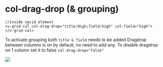 # col-drag-drop (& grouping)


```
//inside vgrid element
<v-grid-col col-drag-drop="title:High;field:high" col-field="high"></v-grid-col>
```

To activate grouping both ```title & field``` needs to be added
Dragdrop between columns is on by default, no need to add any.
To disable dragdrop on 1 column set it to false
```col-drag-drop="false"```

![](../vgridanimation/v-drag-drop-grouping-animation.gif)

